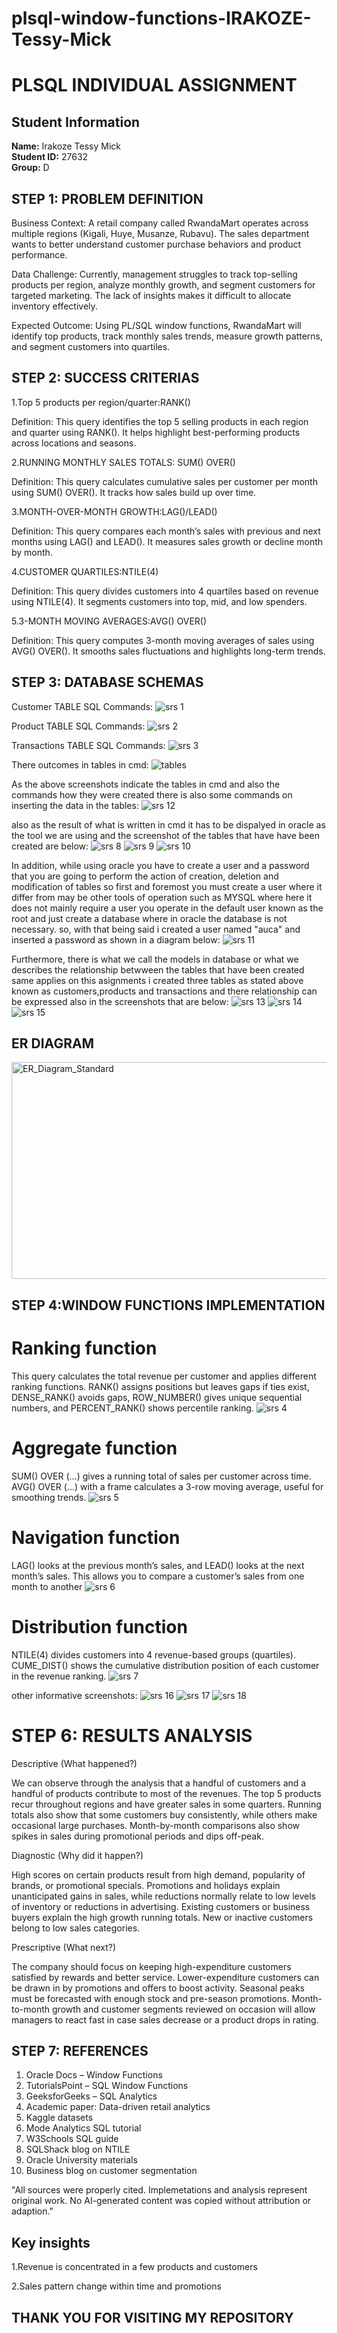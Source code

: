 # plsql-window-functions-IRAKOZE-Tessy-Mick
# PLSQL INDIVIDUAL ASSIGNMENT
##  Student Information
**Name:** Irakoze Tessy Mick  
**Student ID:** 27632  
**Group:** D

## STEP 1: PROBLEM DEFINITION

Business Context:
A retail company called RwandaMart operates across multiple regions (Kigali, Huye, Musanze, Rubavu). The sales department wants to better understand customer purchase behaviors and product performance.

Data Challenge:
Currently, management struggles to track top-selling products per region, analyze monthly growth, and segment customers for targeted marketing. The lack of insights makes it difficult to allocate inventory effectively.

Expected Outcome:
Using PL/SQL window functions, RwandaMart will identify top products, track monthly sales trends, measure growth patterns, and segment customers into quartiles.

## STEP 2: SUCCESS CRITERIAS

1.Top 5 products per region/quarter:RANK()

Definition: This query identifies the top 5 selling products in each region and quarter using RANK(). It helps highlight best-performing products across locations and seasons.

2.RUNNING MONTHLY SALES TOTALS: SUM() OVER()

Definition: This query calculates cumulative sales per customer per month using SUM() OVER(). It tracks how sales build up over time.

3.MONTH-OVER-MONTH GROWTH:LAG()/LEAD()

Definition: This query compares each month’s sales with previous and next months using LAG() and LEAD(). It measures sales growth or decline month by month.

4.CUSTOMER QUARTILES:NTILE(4)

Definition: This query divides customers into 4 quartiles based on revenue using NTILE(4). It segments customers into top, mid, and low spenders.

5.3-MONTH MOVING AVERAGES:AVG() OVER()

Definition: This query computes 3-month moving averages of sales using AVG() OVER(). It smooths sales fluctuations and highlights long-term trends.

## STEP 3: DATABASE SCHEMAS

Customer TABLE 
SQL Commands:
![srs 1](https://github.com/user-attachments/assets/574eafd3-b1ae-40ac-928b-1abf301f2132)

Product TABLE
SQL Commands:
![srs 2](https://github.com/user-attachments/assets/18dde0f3-2ac7-4688-ac2b-8a68fea8ba58)

Transactions TABLE
SQL Commands:
![srs 3](https://github.com/user-attachments/assets/b39e6612-7ee5-4af8-ab31-aa3b7845967b)

There outcomes in tables in cmd:
![tables](https://github.com/user-attachments/assets/3fbb2087-830e-4664-9050-35860ffef9bd)

As the above screenshots indicate the tables in cmd and also the commands how they were created there is also some commands on inserting the data in the tables:
![srs 12](https://github.com/user-attachments/assets/ad45d070-f797-4998-91fa-6b3996c2d4e1)


also as the result of what is written in cmd it has to be dispalyed in oracle as the tool we are using and the screenshot of the tables that have have been created are below:
![srs 8](https://github.com/user-attachments/assets/6193b0d4-e09b-4e9a-b601-cf1ebc7ba414)
![srs 9](https://github.com/user-attachments/assets/530d65e6-287e-4847-94c9-4f4e5f187fee)
![srs 10](https://github.com/user-attachments/assets/4318fea9-1746-44a1-9647-21c384f65b96)

In addition, while using oracle you have to create a user and a password that you are going to perform the action of creation, deletion and modification of tables so first and foremost you must create a user where it differ from may be other tools of operation such as MYSQL where here it does not mainly require a user you operate in the default user known as the root and just create a database where in oracle the database is not necessary. so, with that being said i created a user named "auca" and inserted a password as shown in a diagram below:
![srs 11](https://github.com/user-attachments/assets/9a084113-afd9-4dc3-8798-6fc61ea735fc)

Furthermore, there is what we call the models in database or what we describes the relationship betwween the tables that have been created same applies on this asignments i created three tables as stated above known as customers,products and transactions and there relationship can be expressed also in the screenshots that are below:
![srs 13](https://github.com/user-attachments/assets/5ac254ce-f4b9-4c92-b38f-c3344309e39d)
![srs 14](https://github.com/user-attachments/assets/879cbcfa-78ab-4084-acab-89ca17d56baf)
![srs 15](https://github.com/user-attachments/assets/959ad4d7-3983-4aaa-ac90-2ecc60e5bdf9)






## ER DIAGRAM
<img width="1419" height="347" alt="ER_Diagram_Standard" src="https://github.com/user-attachments/assets/26fd9768-7d79-40f4-b849-839dfc2c90cc" />

## STEP 4:WINDOW FUNCTIONS IMPLEMENTATION

# Ranking function

This query calculates the total revenue per customer and applies different ranking functions.
RANK() assigns positions but leaves gaps if ties exist, DENSE_RANK() avoids gaps, ROW_NUMBER() gives unique sequential numbers, and PERCENT_RANK() shows percentile ranking.
![srs 4](https://github.com/user-attachments/assets/6cf1822a-a9f7-42d2-9a68-c0a6c1ea3932)

# Aggregate function

SUM() OVER (...) gives a running total of sales per customer across time.
AVG() OVER (...) with a frame calculates a 3-row moving average, useful for smoothing trends.
![srs 5](https://github.com/user-attachments/assets/474416a6-134e-4133-be21-226d7740fb1a)

# Navigation function

LAG() looks at the previous month’s sales, and LEAD() looks at the next month’s sales.
This allows you to compare a customer’s sales from one month to another
![srs 6](https://github.com/user-attachments/assets/ebc03105-76e0-4dff-89cc-775215f6e962)

# Distribution function

 NTILE(4) divides customers into 4 revenue-based groups (quartiles).
 CUME_DIST() shows the cumulative distribution position of each customer in the revenue ranking.
 ![srs 7](https://github.com/user-attachments/assets/5825f796-495c-471c-a92c-ce3d2ae62791)

 other informative screenshots:
 ![srs 16](https://github.com/user-attachments/assets/3ba0aa0f-36d8-44a3-a74d-cf7a6615c1b5)
 ![srs 17](https://github.com/user-attachments/assets/2e1f0fd1-164e-447c-b356-e35add6cf07f)
 ![srs 18](https://github.com/user-attachments/assets/5b33ff87-fe6b-4ec6-801f-fd670e1e72d0)



 # STEP 6: RESULTS ANALYSIS
 Descriptive (What happened?)

We can observe through the analysis that a handful of customers and a handful of products contribute to most of the revenues. The top 5 products recur throughout regions and have greater sales in some quarters. Running totals also show that some customers buy consistently, while others make occasional large purchases. Month-by-month comparisons also show spikes in sales during promotional periods and dips off-peak.

Diagnostic (Why did it happen?)

High scores on certain products result from high demand, popularity of brands, or promotional specials. Promotions and holidays explain unanticipated gains in sales, while reductions normally relate to low levels of inventory or reductions in advertising. Existing customers or business buyers explain the high growth running totals. New or inactive customers belong to low sales categories.

Prescriptive (What next?)

The company should focus on keeping high-expenditure customers satisfied by rewards and better service. Lower-expenditure customers can be drawn in by promotions and offers to boost activity. Seasonal peaks must be forecasted with enough stock and pre-season promotions. Month-to-month growth and customer segments reviewed on occasion will allow managers to react fast in case sales decrease or a product drops in rating.

## STEP 7: REFERENCES

1. Oracle Docs – Window Functions
2. TutorialsPoint – SQL Window Functions
3. GeeksforGeeks – SQL Analytics
4. Academic paper: Data-driven retail analytics
5. Kaggle datasets
6. Mode Analytics SQL tutorial
7. W3Schools SQL guide
8. SQLShack blog on NTILE
9. Oracle University materials
10. Business blog on customer segmentation

"All sources were properly cited. Implemetations and analysis represent original work. No AI-generated content was copied without attribution or adaption."

## Key insights

1.Revenue is concentrated in a few products and customers

2.Sales pattern change within time and promotions

## THANK YOU FOR VISITING MY REPOSITORY
 







